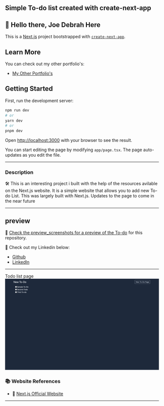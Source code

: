 ## Simple To-do list created with create-next-app
## 👋 Hello there, Joe Debrah Here

This is a [Next.js](https://nextjs.org/) project bootstrapped with [`create-next-app`](https://github.com/vercel/next.js/tree/canary/packages/create-next-app).

## Learn More

You can check out my other portfolio's:

- [My Other Portfolio's](https://github.com/JoeDebrah)

## Getting Started

First, run the development server:

```bash
npm run dev
# or
yarn dev
# or
pnpm dev
```

Open [http://localhost:3000](http://localhost:3000) with your browser to see the result.

You can start editing the page by modifying `app/page.tsx`. The page auto-updates as you edit the file.

---

### Description

🛠️ This is an interesting project i built with the help of the resources avilable on the Next.js website. It is a simple website that allows you to add new To-do List. This was largely built with Next.js. Updates to the page to come in the near future

---
## preview


🌅 [Check the preview_screenshots for a preview of the To-do](preview_screenshots) for this repository.

🚀 Check out my Linkedin below:

- [Github](https://github.com/JoeDebrah)
- [LinkedIn](https://www.linkedin.com/in/joe-debrah-953972264/)

---
Todo list page
![Alt text](preview_screenshots/To-do-list-nextjs-prisma.png)

### 📚 Website References
- 🔗 [Next.js Official Website](https://nextjs.org)

---
